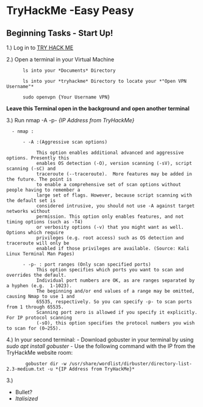 # TryHackMe -Easy Peasy


## Beginning Tasks - Start Up!


 1.) Log in to [TRY HACK ME](https://www.tryhackme.com)

 2.) Open a terminal in your Virtual Machine
```
      ls into your *Documents* Directory

      ls into your *tryhackme* Directory to locate your *"Open VPN Username"*

      sudo openvpn {Your Username VPN}
```

**Leave this Terminal open in the background and open another terminal**


 3.) Run nmap -A -p- *{IP Address from TryHackMe}*

      - nmap :

```
      - -A :(Aggressive scan options)

           This option enables additional advanced and aggressive options. Presently this
           enables OS detection (-O), version scanning (-sV), script scanning (-sC) and
           traceroute (--traceroute).  More features may be added in the future. The point is
           to enable a comprehensive set of scan options without people having to remember a
           large set of flags. However, because script scanning with the default set is
           considered intrusive, you should not use -A against target networks without
           permission. This option only enables features, and not timing options (such as -T4)
           or verbosity options (-v) that you might want as well. Options which require
           privileges (e.g. root access) such as OS detection and traceroute will only be
           enabled if those privileges are available. (Source: Kali Linux Terminal Man Pages)
```
```
      - -p- : port ranges (Only scan specified ports)
           This option specifies which ports you want to scan and overrides the default.
           Individual port numbers are OK, as are ranges separated by a hyphen (e.g.  1-1023).
           The beginning and/or end values of a range may be omitted, causing Nmap to use 1 and
           65535, respectively. So you can specify -p- to scan ports from 1 through 65535.
           Scanning port zero is allowed if you specify it explicitly. For IP protocol scanning
           (-sO), this option specifies the protocol numbers you wish to scan for (0–255).
```



 4.) In your second terminal:
     - Download gobuster in your terminal by using *sudo apt install gobuster*
     - Use the following command with the IP from the TryHackMe website room:

           gobuster dir -w /usr/share/wordlist/dirbuster/directory-list-2.3-medium.txt -u *{IP Address from TryHackMe}*

 3.)

- Bullet?
- *Italisized*
